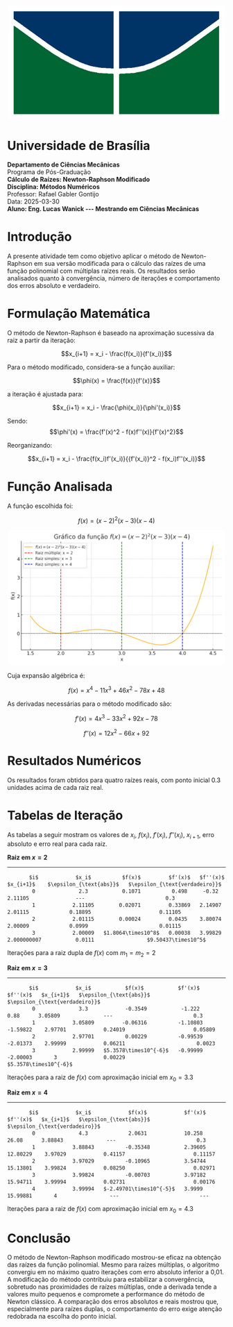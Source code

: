 <p align="center">
  <img src="img/unb_bandeira.png" alt="Logo UnB" width="500"/>
</p>

# Universidade de Brasília
**Departamento de Ciências Mecânicas**\
Programa de Pós-Graduação\
**Cálculo de Raízes: Newton-Raphson Modificado**\
**Disciplina: Métodos Numéricos**\
Professor: Rafael Gabler Gontijo\
Data: 2025-03-30\
**Aluno: Eng. Lucas Wanick --- Mestrando em Ciências Mecânicas**


# Introdução

A presente atividade tem como objetivo aplicar o método de
Newton-Raphson em sua versão modificada para o cálculo das raízes de uma
função polinomial com múltiplas raízes reais. Os resultados serão
analisados quanto à convergência, número de iterações e comportamento
dos erros absoluto e verdadeiro.

# Formulação Matemática

O método de Newton-Raphson é baseado na aproximação sucessiva da raiz a
partir da iteração:

$$x_{i+1} = x_i - \frac{f(x_i)}{f'(x_i)}$$

Para o método modificado, considera-se a função auxiliar:

$$\phi(x) = \frac{f(x)}{f'(x)}$$

a iteração é ajustada para:

$$x_{i+1} = x_i - \frac{\phi(x_i)}{\phi'(x_i)}$$

Sendo: $$\phi'(x) = \frac{f'(x)^2 - f(x)f''(x)}{f'(x)^2}$$

Reorganizando:

$$x_{i+1} = x_i - \frac{f(x_i)f'(x_i)}{{f'(x_i)}^2 - f(x_i)f''(x_i)}$$

# Função Analisada

A função escolhida foi:

$$f(x) = (x - 2)^2(x - 3)(x - 4)$$

<p align="center">
  <img src="img/f(x)_plot.png" alt="Função do Polinômio $f(x)$" width="500"/>
</p>

Cuja expansão algébrica é:

$$f(x) = x^4 - 11x^3 + 46x^2 - 78x + 48$$

As derivadas necessárias para o método modificado são:

$$f'(x) = 4x^3 - 33x^2 + 92x - 78$$

$$f''(x) = 12x^2 - 66x + 92$$

# Resultados Numéricos

Os resultados foram obtidos para quatro raízes reais, com ponto inicial
0.3 unidades acima de cada raiz real.

# Tabelas de Iteração

As tabelas a seguir mostram os valores de $x_i$, $f(x_i)$, $f'(x_i)$,
$f''(x_i)$, $x_{i+1}$, erro absoluto e erro real para cada raiz.

   **Raiz em $x = 2$**                                                                                              
  --------------------- --------- -------------------- --------- ---------- ------------- ------------------------- --------------------------------
           $i$            $x_i$          $f(x)$         $f'(x)$   $f''(x)$    $x_{i+1}$    $\epsilon_{\text{abs}}$   $\epsilon_{\text{verdadeiro}}$
            0              2.3           0.1071          0.498     -0.32       2.11105               ---                          0.3
            1            2.11105        0.02071         0.33869   2.14907      2.01115             0.18895                      0.11105
            2            2.01115        0.00024         0.0435    3.80074      2.00009             0.0999                       0.01115
            3            2.00009   $1.8064\times10^8$   0.00038   3.99829    2.000000007           0.0111                 $9.50437\times10^5$

  Iterações para a raiz dupla de $f(x)$ com $m_1 = m_2 = 2$

   **Raiz em $x = 3$**                                                                                                
  --------------------- --------- ----------------------- ---------- ---------- ----------- ------------------------- --------------------------------
           $i$            $x_i$           $f(x)$           $f'(x)$    $f''(x)$   $x_{i+1}$   $\epsilon_{\text{abs}}$   $\epsilon_{\text{verdadeiro}}$
            0              3.3            -0.3549           -1.222      0.88      3.05809              ---                          0.3
            1            3.05809         -0.06316          -1.10803   -1.59822    2.97701            0.24019                      0.05809
            2            2.97701          0.00229          -0.99539   -2.01373    2.99999            0.06211                       0.0023
            3            2.99999   $5.3578\times10^{-6}$   -0.99999   -2.00003       3               0.00229               $5.3578\times10^{-6}$

  Iterações para a raiz de $f(x)$ com aproximação inicial em
  $x_0 = 3.3$

   **Raiz em $x = 4$**                                                                                                 
  --------------------- --------- ------------------------- --------- ---------- ----------- ------------------------- --------------------------------
           $i$            $x_i$            $f(x)$            $f'(x)$   $f''(x)$   $x_{i+1}$   $\epsilon_{\text{abs}}$   $\epsilon_{\text{verdadeiro}}$
            0              4.3             2.0631            10.258     26.08      3.88843              ---                          0.3
            1            3.88843          -0.35348           2.39605   12.80229    3.97029            0.41157                      0.11157
            2            3.97029          -0.10965           3.54744   15.13801    3.99824            0.08250                      0.02971
            3            3.99824          -0.00703           3.97182   15.94711    3.99994            0.02731                      0.00176
            4            3.99994   $-2.49701\times10^{-5}$   3.9999    15.99881       4                 ---                          ---

  Iterações para a raiz de $f(x)$ com aproximação inicial em
  $x_0 = 4.3$

# Conclusão

O método de Newton-Raphson modificado mostrou-se eficaz na obtenção das
raízes da função polinomial. Mesmo para raízes múltiplas, o algoritmo
convergiu em no máximo quatro iterações com erro absoluto inferior a
0,01. A modificação do método contribuiu para estabilizar a
convergência, sobretudo nas proximidades de raízes múltiplas, onde a
derivada tende a valores muito pequenos e compromete a performance do
método de Newton clássico. A comparação dos erros absolutos e reais
mostrou que, especialmente para raízes duplas, o comportamento do erro
exige atenção redobrada na escolha do ponto inicial.
